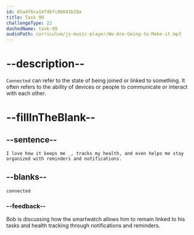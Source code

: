 ```yaml
---
id: 65a4f6ca14fdbfc86041b28a
title: Task 99
challengeType: 22
dashedName: task-99
audioPath: curriculum/js-music-player/We-Are-Going-to-Make-it.mp3
---
```


<!--
AUDIO REFERENCE: 
Bob: I love how it keeps me connected, tracks my health, and even helps me stay organized with reminders and notifications.
-->

# --description--

`Connected` can refer to the state of being joined or linked to something. It often refers to the ability of devices or people to communicate or interact with each other.

# --fillInTheBlank--

## --sentence--

`I love how it keeps me _, tracks my health, and even helps me stay organized with reminders and notifications.`

## --blanks--

`connected`

### --feedback--

Bob is discussing how the smartwatch allows him to remain linked to his tasks and health tracking through notifications and reminders.
